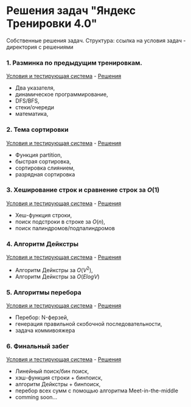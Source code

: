 # Решения задач "Яндекс Тренировки 4.0"

Собственные решения задач. Структура: ссылка на условия задач - директория с решениями

### 1. Разминка по предыдущим тренировкам.

[Условия и тестирующая система](https://contest.yandex.ru/contest/53027/problems/) - [Решения](https://github.com/AparinAA/yandex-algo-train4/tree/master/warm-up)

-   Два указателя,
-   динамическое программирование,
-   DFS/BFS,
-   стеки/очереди
-   математика,

### 2. Тема сортировки

[Условия и тестирующая система](https://contest.yandex.ru/contest/53029/problems/) - [Решения](https://github.com/AparinAA/yandex-algo-train4/tree/master/sort)

-   Функция partition,
-   быстрая сортировка,
-   сортировка слиянием,
-   разрядная сортировка

### 3. Хеширование строк и сравнение строк за $O(1)$

[Условия и тестирующая система](https://contest.yandex.ru/contest/53030/problems/) - [Решения](https://github.com/AparinAA/yandex-algo-train4/tree/master/hashStr)

-   Хеш-функция строки,
-   поиск подстроки в строке за $O(n)$,
-   поиск палиндромов/подпалиндромов

### 4. Алгоритм Дейкстры

[Условия и тестирующая система](https://contest.yandex.ru/contest/53031/problems/) - [Решения](https://github.com/AparinAA/yandex-algo-train4/tree/master/graphs)

-   Алгоритм Дейкстры за $O(V^2)$,
-   Алгоритм Дейкстры за $O(ElogV)$

### 5. Алгоритмы перебора

[Условия и тестирующая система](https://contest.yandex.ru/contest/53032/problems/) - [Решения](https://github.com/AparinAA/yandex-algo-train4/tree/master/backtracking)

-   Перебор: N-ферзей,
-   генерация правильной скобочной последовательности,
-   задача коммивояжера

### 6. Финальный забег

[Условия и тестирующая система](https://contest.yandex.ru/contest/53033/problems/) - [Решения](https://github.com/AparinAA/yandex-algo-train4/tree/master/final)

-   Линейный поиск/бин поиск,
-   хэш-функция строки + бинпоиск,
-   алгоритм Дейкстры + бинпоиск,
-   перебор всех сумм с помощью алгоритма Meet-in-the-middle
-   comming soon...
